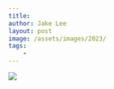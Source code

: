 ```yaml
---
title: 
author: Jake Lee
layout: post
image: /assets/images/2023/
tags:
    - 
---
```


[![](/assets/images/2023/example-thumbnail.png)](/assets/images/2023/example.png)